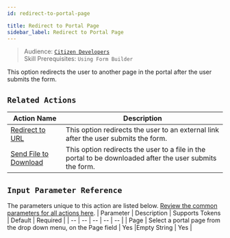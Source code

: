 ```yaml
---
id: redirect-to-portal-page

title: Redirect to Portal Page
sidebar_label: Redirect to Portal Page
---
```


> Audience: [`Citizen Developers`](/docs/audience#citizen-developers)<br/>
> Skill Prerequisites: `Using Form Builder`

This option redirects the user to another page in the portal after the user submits the form.

## `Related Actions`

| Action Name                                     | Description                                                                                                                  |
| ----------------------------------------------- | ---------------------------------------------------------------------------------------------------------------------------- |
| [Redirect to URL](/docs/actions/redirect-to-url) | This option redirects the user to an external link after the user submits the form. |
| [Send File to Download](/docs/actions/send-file-to-download) | This option redirects the user to a file in the portal to be downloaded after the user submits the form. |

## `Input Parameter Reference`
The parameters unique to this action are listed below. [Review the common parameters for all actions here](/docs/actions/common-parameters).
| Parameter | Description | Supports Tokens | Default | Required |
| -- | -- | -- | -- | -- |
| Page | Select a portal page from the drop down menu, on the Page field | Yes |Empty String | Yes |